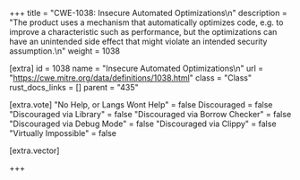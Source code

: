 +++
title = "CWE-1038: Insecure Automated Optimizations\n"
description = "The product uses a mechanism that automatically optimizes code, e.g. to improve a characteristic such as performance, but the optimizations can have an unintended side effect that might violate an intended security assumption.\n"
weight = 1038

[extra]
id = 1038
name = "Insecure Automated Optimizations\n"
url = "https://cwe.mitre.org/data/definitions/1038.html"
class = "Class"
rust_docs_links = []
parent = "435"

[extra.vote]
"No Help, or Langs Wont Help" = false
Discouraged = false
"Discouraged via Library" = false
"Discouraged via Borrow Checker" = false
"Discouraged via Debug Mode" = false
"Discouraged via Clippy" = false
"Virtually Impossible" = false

[extra.vector]

+++